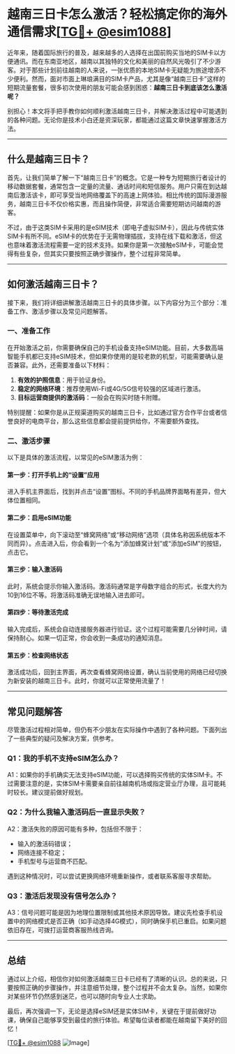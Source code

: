 # 越南三日卡怎么激活？轻松搞定你的海外通信需求[[TG💪+ @esim1088](https://t.me/s/esim1088)]

近年来，随着国际旅行的普及，越来越多的人选择在出国前购买当地的SIM卡以方便通讯。而在东南亚地区，越南以其独特的文化和美丽的自然风光吸引了不少游客。对于那些计划前往越南的人来说，一张优质的本地SIM卡无疑能为旅途增添不少便利。然而，面对市面上琳琅满目的SIM卡产品，尤其是像“越南三日卡”这样的短期流量套餐，很多初次使用的朋友可能会感到困惑：**越南三日卡到底该怎么激活呢？**

别担心！本文将手把手教你如何顺利激活越南三日卡，并解决激活过程中可能遇到的各种问题。无论你是技术小白还是资深玩家，都能通过这篇文章快速掌握激活方法。

---

## 什么是越南三日卡？

首先，让我们简单了解一下“越南三日卡”的概念。它是一种专为短期旅行者设计的移动数据套餐，通常包含一定量的流量、通话时间和短信服务。用户只需在到达越南后激活该卡，即可享受当地网络覆盖下的高速上网体验。相比传统的国际漫游服务，越南三日卡不仅价格实惠，而且操作简便，非常适合需要短期访问越南的游客。

不过，由于这类SIM卡采用的是eSIM技术（即电子虚拟SIM卡），因此与传统实体SIM卡有所不同。eSIM卡的优势在于无需物理插拔，支持在线下载和激活，但这也意味着激活流程需要一定的技术支持。如果你是第一次接触eSIM卡，可能会觉得有些复杂，但其实只要按照正确步骤操作，整个过程非常简单。

---

## 如何激活越南三日卡？

接下来，我们将详细讲解激活越南三日卡的具体步骤。以下内容分为三个部分：准备工作、激活步骤以及常见问题解答。

### 一、准备工作

在开始激活之前，你需要确保自己的手机设备支持eSIM功能。目前，大多数高端智能手机都已支持eSIM技术，但如果你使用的是较老款的机型，可能需要确认是否兼容。此外，还需要准备以下材料：

1. **有效的护照信息**：用于验证身份。
2. **稳定的网络环境**：推荐使用Wi-Fi或4G/5G信号较强的区域进行激活。
3. **目标运营商提供的激活码**：一般会在购买时随卡附赠。

特别提醒：如果你是从正规渠道购买的越南三日卡，比如通过官方合作平台或者信誉良好的电商平台，那么这些信息都会提前提供给你，不需要额外查找。

### 二、激活步骤

以下是具体的激活流程，以常见的eSIM激活为例：

#### 第一步：打开手机上的“设置”应用

进入手机主界面后，找到并点击“设置”图标。不同的手机品牌界面略有差异，但大体位置相同。

#### 第二步：启用eSIM功能

在设置菜单中，向下滚动至“蜂窝网络”或“移动网络”选项（具体名称因系统版本不同而异）。点击进入后，你会看到一个名为“添加蜂窝计划”或“添加eSIM”的按钮，点击它。

#### 第三步：输入激活码

此时，系统会提示你输入激活码。激活码通常是字母数字组合的形式，长度大约为10到16位不等。将激活码准确无误地输入进去即可。

#### 第四步：等待激活完成

输入完成后，系统会自动连接服务器进行验证。这个过程可能需要几分钟时间，请保持耐心。如果一切正常，你会收到一条成功的通知消息。

#### 第五步：检查网络状态

激活成功后，回到主界面，再次查看蜂窝网络设置，确认当前使用的网络已经切换为新安装的越南三日卡。此时，你就可以正常使用流量了！

---

## 常见问题解答

尽管激活过程相对简单，但仍有不少朋友在实际操作中遇到了各种问题。下面列出了一些典型的疑问及解决方案，供参考。

### Q1：我的手机不支持eSIM怎么办？

A1：如果你的手机确实无法支持eSIM功能，可以选择购买传统的实体SIM卡。不过需要注意的是，实体SIM卡需要亲自前往越南机场或指定营业厅办理，且可能耗时较长。建议提前做好规划。

### Q2：为什么我输入激活码后一直显示失败？

A2：激活失败的原因可能有多种，包括但不限于：
- 输入的激活码错误；
- 网络连接不稳定；
- 手机型号与运营商不匹配。

遇到这种情况时，可以尝试更换网络环境重新操作，或者联系客服寻求帮助。

### Q3：激活后发现没有信号怎么办？

A3：信号问题可能是因为地理位置限制或其他技术原因导致。建议先检查手机设置中的网络模式是否正确（如手动选择4G模式），同时确保手机已重启。如果问题依旧存在，可拨打运营商客服热线咨询。

---

## 总结

通过以上介绍，相信你对如何激活越南三日卡已经有了清晰的认识。总的来说，只要按照正确的步骤操作，并注意细节处理，整个过程并不会太复杂。当然，如果你对某些环节仍然感到迷茫，也可以随时向专业人士求助。

最后，再次强调一下，无论是选择eSIM还是实体SIM卡，关键在于提前做好功课，确保自己能够享受到最佳的旅行体验。希望每位读者都能在越南留下美好的回忆！

[[TG💪+ @esim1088](https://t.me/s/esim1088) ![Image](https://i.postimg.cc/4NQfJmqS/Snipaste-2025-05-13-00-14-12.png)]